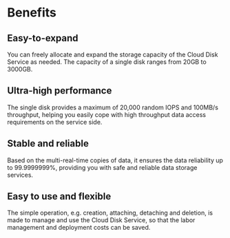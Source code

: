 # Benefits

## Easy-to-expand

You can freely allocate and expand the storage capacity of the Cloud Disk Service as needed. The capacity of a single disk ranges from 20GB to 3000GB.


## Ultra-high performance

The single disk provides a maximum of 20,000 random IOPS and 100MB/s throughput, helping you easily cope with high throughput data access requirements on the service side.


## Stable and reliable

Based on the multi-real-time copies of data, it ensures the data reliability up to 99.9999999%, providing you with safe and reliable data storage services.


## Easy to use and flexible

The simple operation, e.g. creation, attaching, detaching and deletion, is made to manage and use the Cloud Disk Service, so that the labor management and deployment costs can be saved.

